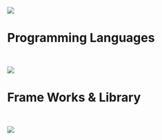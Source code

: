 ![](https://github-readme-stats.vercel.app/api/top-langs?username=Takuro-U&theme=aura&show_icons=true&locale=en&layout=compact)
<br>
<h1>Programming Languages</h1>
<br>

![](https://skillicons.dev/icons?i=html,css,sass,js,typescript,php)
<br>
<h1>Frame Works & Library</h1>
<br>

![](https://skillicons.dev/icons?i=react,nodejs,express,laravel)

<!--
**Takuro-U/Takuro-U** is a ✨ _special_ ✨ repository because its `README.md` (this file) appears on your GitHub profile.

Here are some ideas to get you started:

- 🔭 I’m currently working on ...
- 🌱 I’m currently learning ...
- 👯 I’m looking to collaborate on ...
- 🤔 I’m looking for help with ...
- 💬 Ask me about ...
- 📫 How to reach me: ...
- 😄 Pronouns: ...
- ⚡ Fun fact: ...
-->


